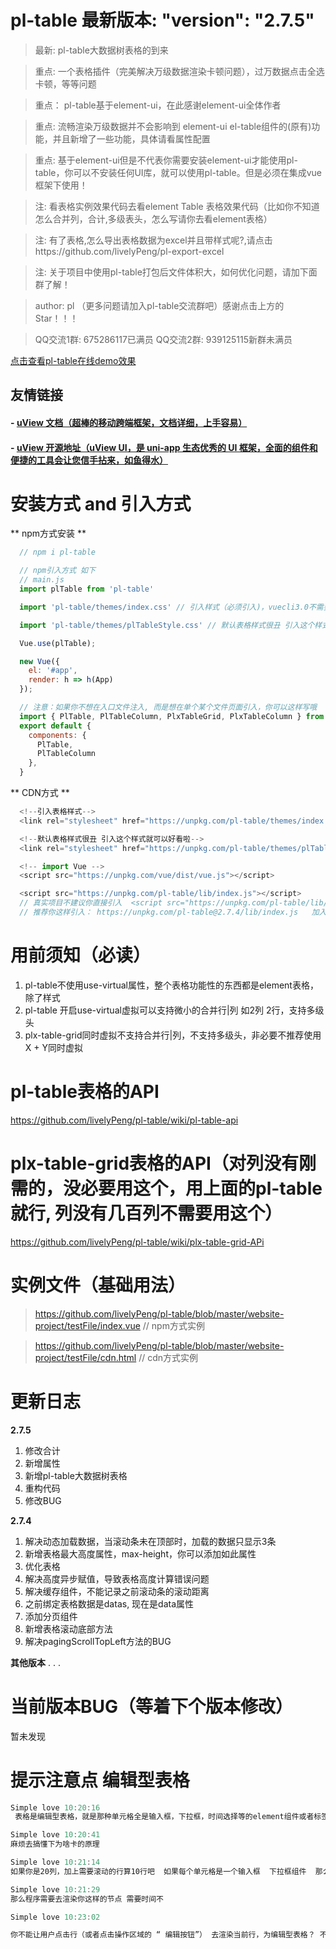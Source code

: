 # pl-table  最新版本: "version": "2.7.5"
> 最新: pl-table大数据树表格的到来

> 重点: 一个表格插件（完美解决万级数据渲染卡顿问题），过万数据点击全选卡顿，等等问题

> 重点： pl-table基于element-ui，在此感谢element-ui全体作者

> 重点:  流畅渲染万级数据并不会影响到 element-ui el-table组件的(原有)功能，并且新增了一些功能，具体请看属性配置

> 重点: 基于element-ui但是不代表你需要安装element-ui才能使用pl-table，你可以不安装任何UI库，就可以使用pl-table。但是必须在集成vue框架下使用！

> 注: 看表格实例效果代码去看element Table 表格效果代码（比如你不知道怎么合并列，合计,多级表头，怎么写请你去看element表格）

> 注: 有了表格,怎么导出表格数据为excel并且带样式呢?,请点击https://github.com/livelyPeng/pl-export-excel

> 注:  关于项目中使用pl-table打包后文件体积大，如何优化问题，请加下面群了解！

> author: pl （更多问题请加入pl-table交流群吧）感谢点击上方的Star！！！

> QQ交流1群: 675286117已满员
> QQ交流2群: 939125115新群未满员

[点击查看pl-table在线demo效果](https://livelypeng.github.io/pl-table/website-project/dist/index.html)

## 友情链接

#### - [uView 文档（超棒的移动跨端框架，文档详细，上手容易）](https://uviewui.com/)

#### - [uView 开源地址（uView UI，是 uni-app 生态优秀的 UI 框架，全面的组件和便捷的工具会让您信手拈来，如鱼得水）](https://github.com/YanxinNet/uView)

# 安装方式 and 引入方式
  ** npm方式安装 **
``` javascript
  // npm i pl-table

  // npm引入方式 如下
  // main.js
  import plTable from 'pl-table'

  import 'pl-table/themes/index.css' // 引入样式（必须引入)，vuecli3.0不需要配置，cli2.0请查看webpack是否配置了url-loader对woff，ttf文件的引用,不配置会报错哦

  import 'pl-table/themes/plTableStyle.css' // 默认表格样式很丑 引入这个样式就可以好看啦（如果你不喜欢这个样式，就不要引入，不引入就跟ele表格样式一样）

  Vue.use(plTable);

  new Vue({
    el: '#app',
    render: h => h(App)
  });

  // 注意：如果你不想在入口文件注入, 而是想在单个某个文件页面引入，你可以这样写哦
  import { PlTable, PlTableColumn, PlxTableGrid, PlxTableColumn } from 'pl-table';
  export default {
    components: {
      PlTable,
      PlTableColumn
    },
  }
```

  ** CDN方式 **
``` javascript
  <!--引入表格样式-->
  <link rel="stylesheet" href="https://unpkg.com/pl-table/themes/index.css">

  <!--默认表格样式很丑 引入这个样式就可以好看啦-->
  <link rel="stylesheet" href="https://unpkg.com/pl-table/themes/plTableStyle.css">

  <!-- import Vue -->
  <script src="https://unpkg.com/vue/dist/vue.js"></script>

  <script src="https://unpkg.com/pl-table/lib/index.js"></script>
  // 真实项目不建议你直接引入  <script src="https://unpkg.com/pl-table/lib/index.js"></script>这样去引如会直接下最新版本，如果你的项目打包发     // 布了，然后遇见pl-table大更新 你可能项目会报错。
  // 推荐你这样引入： https://unpkg.com/pl-table@2.7.4/lib/index.js   加入版本号！
```


# 用前须知（必读）
   1. pl-table不使用use-virtual属性，整个表格功能性的东西都是element表格，除了样式
   2. pl-table 开启use-virtual虚拟可以支持微小的合并行|列 如2列 2行，支持多级头
   3. plx-table-grid同时虚拟不支持合并行|列，不支持多级头，非必要不推荐使用X + Y同时虚拟

# pl-table表格的API
  https://github.com/livelyPeng/pl-table/wiki/pl-table-api

# plx-table-grid表格的API（对列没有刚需的，没必要用这个，用上面的pl-table就行, 列没有几百列不需要用这个）
  https://github.com/livelyPeng/pl-table/wiki/plx-table-grid-APi

# 实例文件（基础用法）
>  https://github.com/livelyPeng/pl-table/blob/master/website-project/testFile/index.vue // npm方式实例

>  https://github.com/livelyPeng/pl-table/blob/master/website-project/testFile/cdn.html // cdn方式实例


# 更新日志
**2.7.5**
1. 修改合计
2. 新增属性
3. 新增pl-table大数据树表格
4. 重构代码
5. 修改BUG


**2.7.4**
1. 解决动态加载数据，当滚动条未在顶部时，加载的数据只显示3条
2. 新增表格最大高度属性，max-height，你可以添加如此属性
3. 优化表格
4. 解决高度异步赋值，导致表格高度计算错误问题
5. 解决缓存组件，不能记录之前滚动条的滚动距离
6. 之前绑定表格数据是datas, 现在是data属性
7. 添加分页组件
8. 新增表格滚动底部方法
9. 解决pagingScrollTopLeft方法的BUG

 **其他版本**
 .
 .
 .

# 当前版本BUG（等着下个版本修改）
 暂未发现

# 提示注意点 编辑型表格
``` javascript
Simple love 10:20:16
 表格是编辑型表格，就是那种单元格全是输入框，下拉框，时间选择等的element组件或者标签或者其他UI库组件。对于编辑型表格，不要一次性加载出来

Simple love 10:20:41
麻烦去搞懂下为啥卡的原理

Simple love 10:21:14
如果你是20列，加上需要滚动的行算10行吧  如果每个单元格是一个输入框  下拉框组件  那么你使用的组件里面还有节点，你使用一个下拉框啥的组件，自己去看看有多少节点元素吧。   自己想想  你这一屏 多少节点

Simple love 10:21:29
那么程序需要去渲染你这样的节点 需要时间不

Simple love 10:23:02

你不能让用户点击行（或者点击操作区域的 “ 编辑按钮”） 去渲染当前行，为编辑型表格？ 不能从产品上去解决？  就是不要让它一出来就是全部渲染输入框 编辑型表格
```

